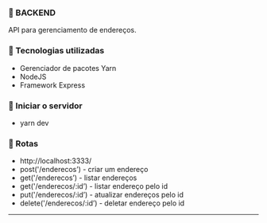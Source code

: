 ### :page_facing_up: BACKEND
API para gerenciamento de endereços.

### :page_facing_up: Tecnologias utilizadas
- Gerenciador de pacotes Yarn
- NodeJS
- Framework Express

### :page_facing_up: Iniciar o servidor
- yarn dev

### :page_facing_up: Rotas
- http://localhost:3333/
- post('/enderecos’) - criar um endereço
- get('/enderecos’) - listar endereços
- get('/enderecos/:id’) - listar endereço pelo id
- put('/enderecos/:id’) - atualizar endereços pelo id
- delete('/enderecos/:id’) - deletar endereço pelo id

---
